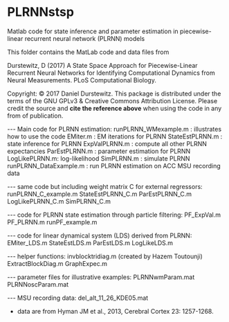 # PLRNNstsp
Matlab code for state inference and parameter estimation in piecewise-linear recurrent neural network (PLRNN) models

This folder contains the MatLab code and data files from

Durstewitz, D (2017) A State Space Approach for Piecewise-Linear Recurrent Neural Networks
    for Identifying Computational Dynamics from Neural Measurements. PLoS Computational Biology.

Copyright: © 2017 Daniel Durstewitz.
This package is distributed under the terms of the GNU GPLv3 & Creative Commons Attribution License.
Please credit the source and **cite the reference above** when using the code in any from of publication.


--- Main code for PLRNN estimation:
runPLRNN_WMexample.m : illustrates how to use the code
EMiter.m : EM iterations for PLRNN
StateEstPLRNN.m : state inference for PLRNN
ExpValPLRNN.m : compute all other PLRNN expectancies
ParEstPLRNN.m : parameter estimation for PLRNN
LogLikePLRNN.m: log-likelihood
SimPLRNN.m : simulate PLRNN
runPLRNN_DataExample.m : run PLRNN estimation on ACC MSU recording data

--- same code but including weight matrix C for external regressors:
runPLRNN_C_example.m
StateEstPLRNN_C.m
ParEstPLRNN_C.m
LogLikePLRNN_C.m
SimPLRNN_C.m

--- code for PLRNN state estimation through particle filtering:
PF_ExpVal.m
PF_PLRNN.m
runPF_example.m

--- code for linear dynamical system (LDS) derived from PLRNN:
EMiter_LDS.m
StateEstLDS.m
ParEstLDS.m
LogLikeLDS.m

--- helper functions:
invblocktridiag.m (created by Hazem Toutounji)
ExtractBlockDiag.m
GraphExpec.m

--- parameter files for illustrative examples:
PLRNNwmParam.mat
PLRNNoscParam.mat

--- MSU recording data:
del_alt_11_26_KDE05.mat
- data are from Hyman JM et al., 2013, Cerebral Cortex 23: 1257-1268.
